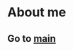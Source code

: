 # About me

## Go to [main](https://github.com/lebedana/my_blog/tree/71557d2019c979e84bf4f8c3b3495e462c0063fc/SUMMARY.md)

